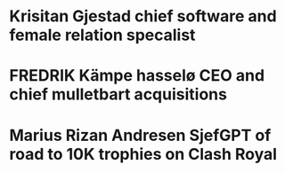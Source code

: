 # Krisitan Gjestad chief software and female relation specalist 

# FREDRIK Kämpe hasselø CEO and chief mulletbart acquisitions

# Marius Rizan Andresen SjefGPT of road to 10K trophies on Clash Royal
